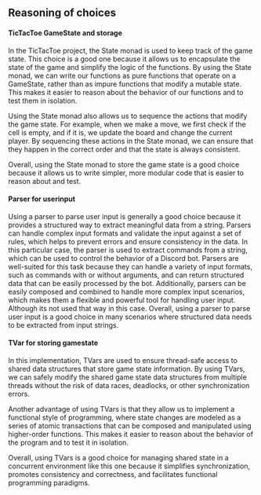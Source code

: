 ## Reasoning of choices

#### TicTacToe GameState and storage
In the TicTacToe project, the State monad is used to keep track of the game state. This choice is a good one because it allows us to encapsulate the state of the game and simplify the logic of the functions. By using the State monad, we can write our functions as pure functions that operate on a GameState, rather than as impure functions that modify a mutable state. This makes it easier to reason about the behavior of our functions and to test them in isolation.

Using the State monad also allows us to sequence the actions that modify the game state. For example, when we make a move, we first check if the cell is empty, and if it is, we update the board and change the current player. By sequencing these actions in the State monad, we can ensure that they happen in the correct order and that the state is always consistent.

Overall, using the State monad to store the game state is a good choice because it allows us to write simpler, more modular code that is easier to reason about and test.

#### Parser for userinput
Using a parser to parse user input is generally a good choice because it provides a structured way to extract meaningful data from a string. Parsers can handle complex input formats and validate the input against a set of rules, which helps to prevent errors and ensure consistency in the data. 
In this particular case, the parser is used to extract commands from a string, which can be used to control the behavior of a Discord bot. Parsers are well-suited for this task because they can handle a variety of input formats, such as commands with or without arguments, and can return structured data that can be easily processed by the bot. 
Additionally, parsers can be easily composed and combined to handle more complex input scenarios, which makes them a flexible and powerful tool for handling user input. Although its not used that way in this case. Overall, using a parser to parse user input is a good choice in many scenarios where structured data needs to be extracted from input strings.

#### TVar for storing gamestate
In this implementation, TVars are used to ensure thread-safe access to shared data structures that store game state information. By using TVars, we can safely modify the shared game state data structures from multiple threads without the risk of data races, deadlocks, or other synchronization errors.

Another advantage of using TVars is that they allow us to implement a functional style of programming, where state changes are modeled as a series of atomic transactions that can be composed and manipulated using higher-order functions. This makes it easier to reason about the behavior of the program and to test it in isolation.

Overall, using TVars is a good choice for managing shared state in a concurrent environment like this one because it simplifies synchronization, promotes consistency and correctness, and facilitates functional programming paradigms.